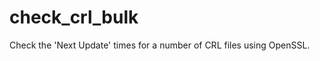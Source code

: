 check_crl_bulk
==============

Check the 'Next Update' times for a number of CRL files using OpenSSL.
